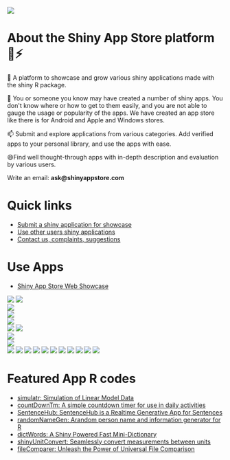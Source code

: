 [![](https://cdn.shinyappstore.com/img/rockybilly.regular_sas.webp)](https://shinyappstore.com)

# About the Shiny App Store platform 👋⚡

🔭 A platform to showcase and grow various shiny applications made with the shiny R package. 

👯 You or someone you know may have created a number of shiny apps. You don't know where or how to get to them easily, and you are not able to gauge the usage or popularity of the apps. We have created an app store like there is for Android and Apple and Windows stores.

📫 Submit and explore applications from various categories. Add verified apps to your personal library, and use the apps with ease.

😄Find well thought-through apps with in-depth description and evaluation by various users.

Write an email: __ask@shinyappstore.com__

# Quick links
  - [Submit a shiny application for showcase](https://shinyappstore.com/apps-contr?submitnew=y)
  - [Use other users shiny applications](https://shinyappstore.com/search/apps)
  - [Contact us, complaints, suggestions](https://github.com/shinyappstore/Contact-us/issues)

# Use Apps
  - [Shiny App Store Web Showcase](https://shinyappstore.com)

[![](https://shiny-app-store3.s3.amazonaws.com/approvedapp/s943_M9OO8JTqqPB1WDkOePpytUzuPtlDZJUunCqtrnsl_logo_211.jpg)](https://shinyappstore.com/search/apps)
[![](https://shiny-app-store3.s3.amazonaws.com/approvedapp/s935_mlzF5TWv27F1PxkoFuZU4r3wpd5HGZCHRz2Znizm_logo_489.jpg)](https://shinyappstore.com/search/apps)	
[![](https://shiny-app-store3.s3.amazonaws.com/approvedapp/s918_O3ZS2Gc67CrIINy9evouALihhCc2sP7wKth0V3h9_logo_18.jpg)](https://shinyappstore.com/search/apps)	
[![](https://shiny-app-store3.s3.amazonaws.com/approvedapp/s906_fED1fXH5ilUoPrlEUkEflspOOWqaThVvnPnAnYdV_logo_484.jpg)](https://shinyappstore.com/search/apps)	
[![](https://shiny-app-store3.s3.amazonaws.com/approvedapp/s811_aEKLE7OviJLUJpBcbyqV6HFcHqOT7KM2xQ1CbXUU_logo_18.jpg)](https://shinyappstore.com/search/apps)	
[![](https://shiny-app-store3.s3.amazonaws.com/approvedapp/s774_qgRoDi102PcuAMWtDlIfRArlZGpfpA0YEF6Wm1sx_logo_1198.jpg)](https://shinyappstore.com/search/apps)	
[![](https://shiny-app-store3.s3.amazonaws.com/approvedapp/s677_jBIlBEWPzY3tJpiE5CLGCOJK2Utv0CdWAZwScipJ_logo_1.jpg)](https://shinyappstore.com/search/apps)	
[![](https://shiny-app-store3.s3.amazonaws.com/approvedapp/s673_ER7UhPcSyGLk482V1eG1rbynqjXzt0MfXkj9Qhmn_logo_478.jpg)](https://shinyappstore.com/search/apps)	
[![](https://shiny-app-store3.s3.amazonaws.com/approvedapp/s634_AgfUfbYjXawy6O3hEE7ZoUnwNj0XwsK6AZI86Dfh_logo_7.jpg)](https://shinyappstore.com/search/apps)	
[![](https://shiny-app-store3.s3.amazonaws.com/approvedapp/s590_3WdeXqLO7ir203x5gx7ZSI5QfazEsBAcAT5U4o6U_logo_1.jpg)](https://shinyappstore.com/search/apps)
[![](https://shiny-app-store3.s3.amazonaws.com/approvedapp/s588_ylvapOanVMsLjcumuvm0xnRRx7QfvzBG2oSNeeUG_logo_9.jpg)](https://shinyappstore.com/search/apps)
[![](https://shiny-app-store3.s3.amazonaws.com/approvedapp/s456_RkeJB21JUqbiwfb2UdPWZKuKsjqBPKHSgEMyQtHf_logo_1.jpg)](https://shinyappstore.com/search/apps)
[![](https://shiny-app-store3.s3.amazonaws.com/approvedapp/s444_SEKGKwENIk72gPXD7rvefoCZlgbBNtvm7glyLYjW_logo_486.jpg)](https://shinyappstore.com/search/apps)
[![](https://shiny-app-store3.s3.amazonaws.com/approvedapp/s258_f4m1cAOXz6WmRlBWwU2cKOqejMud7FEdJ6msLwHZ_logo_21.jpg)](https://shinyappstore.com/search/apps)
[![](https://shiny-app-store3.s3.amazonaws.com/approvedapp/s249_Adm4nnUr0igQZk8uUMY3OOIp7KjgtwRKZN52vnsU_logo_1.jpg)](https://shinyappstore.com/search/apps)
[![](https://shiny-app-store3.s3.amazonaws.com/approvedapp/s180_JI6KIayMO5TFWNBDCBbTQ0sNEvcYUoa2TACULvEn_logo_18.jpg)](https://shinyappstore.com/search/apps)
[![](https://shiny-app-store3.s3.amazonaws.com/approvedapp/s160_RTh4RbWYU5GSZOOOKCmxPERMrzYfHJ8as0XJHswr_logo_18.jpg)](https://shinyappstore.com/search/apps)
[![](https://shiny-app-store3.s3.amazonaws.com/approvedapp/s042_kwb1gFlRXddBoVFnPHfduiXnxsAncVxypeRGvmGo_logo_18.jpg)](https://shinyappstore.com/search/apps)
[![](https://shiny-app-store3.s3.amazonaws.com/approvedapp/s036_hnlahTWkNcADJtHruISgQiHIJB6UFKFnz777mSqA_logo_18.jpg)](https://shinyappstore.com/search/apps)
[![](https://shiny-app-store3.s3.amazonaws.com/approvedapp/s953_6z4W1Ni3iesDfV3iUHAd2vqsqQIQNcX2aPGUeoZa_logo_379.jpg)](https://shinyappstore.com/search/apps)




# Featured App R codes
  - [simulatr: Simulation of Linear Model Data](https://github.com/shinyappstore/simulatr)
  - [countDownTm: A simple countdown timer for use in daily activities](https://github.com/shinyappstore/countDownTm)
  - [SentenceHub: SentenceHub is a Realtime Generative App for Sentences](https://github.com/shinyappstore/SentenceHub)
  - [randomNameGen: Arandom person name and information generator for R](https://github.com/shinyappstore/randomNameGen)
  - [dictWords: A Shiny Powered Fast Mini-Dictionary](https://github.com/shinyappstore/dictWords)
  - [shinyUnitConvert: Seamlessly convert measurements between units](https://github.com/shinyappstore/shinyUnitConvert)
  - [fileComparer: Unleash the Power of Universal File Comparison](https://github.com/shinyappstore/fileComparer)

